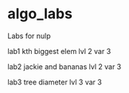 # algo_labs
Labs for nulp

lab1 
kth biggest elem
lvl 2 var 3

lab2
jackie and bananas
lvl 2 var 3

lab3
tree diameter
lvl 3 var 3
